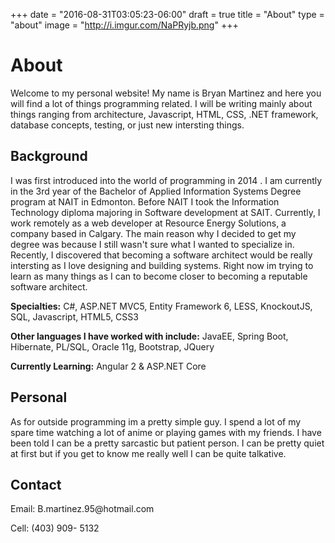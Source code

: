 +++
date = "2016-08-31T03:05:23-06:00"
draft = true
title = "About"
type = "about"
image = "http://i.imgur.com/NaPRyjb.png"
+++

<h1>About</h1>
<p>Welcome to my personal website! My name is Bryan Martinez and here you will find a lot of things programming related. I will be writing mainly about things ranging from architecture, Javascript, HTML, CSS, .NET framework, database concepts, testing, or just new intersting things. </p>
<h2>Background</h2>
I was first introduced into the world of programming in 2014 . I am currently in the 3rd year of the Bachelor of Applied Information Systems Degree program at NAIT in Edmonton. Before NAIT I took the Information Technology diploma majoring in Software development at SAIT. Currently, I work remotely as a web developer at Resource Energy Solutions, a company based in Calgary. The main reason why I decided to get my degree was because I still wasn't sure what I wanted to specialize in. Recently, I discovered that becoming a software architect would be really intersting as I love designing and building systems. Right now im trying to learn as many things as I can to become closer to becoming a reputable software architect.


<b>Specialties:</b> C#, ASP.NET MVC5, Entity Framework 6, LESS, KnockoutJS, SQL, Javascript, HTML5, CSS3

<b>Other languages I have worked with include:</b> JavaEE, Spring Boot, Hibernate, PL/SQL, Oracle 11g, Bootstrap, JQuery

<b>Currently Learning:</b> Angular 2 & ASP.NET Core

<h2>Personal</h2>
As for outside programming im a pretty simple guy. I spend a lot of my spare time watching a lot of anime or playing games with my friends. I have been told I can be a pretty sarcastic but patient person. I can be pretty quiet at first but if you get to know me really well I can be quite talkative.

<h2>Contact</h2>
<p>Email: B.martinez.95@hotmail.com </p>
<p>Cell: (403) 909- 5132</p>